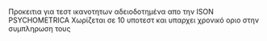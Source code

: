 Προκειτια για τεστ ικανοτητων αδειοδοτημένα απο την ISON PSYCHOMETRICA
Χωρίζεται σε 10 υποτεστ και υπαρχει χρονικό οριο στην συμπληρωση τους 
